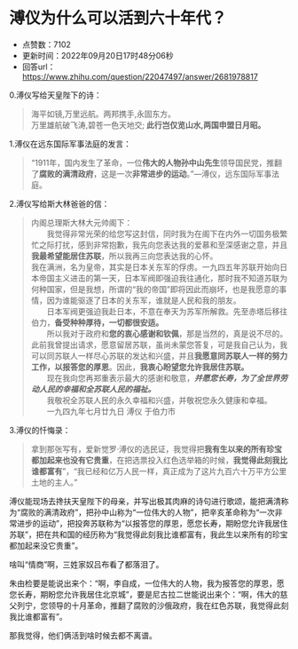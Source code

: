 # 溥仪为什么可以活到六十年代？
- 点赞数：7102
- 更新时间：2022年09月20日17时48分06秒
- 回答url：https://www.zhihu.com/question/22047497/answer/2681978817
<body>
 <p data-pid="C8gEo4rX">0.溥仪写给天皇陛下的诗：</p>
 <blockquote data-pid="9XwR6P_p">
  海平如镜,万里远航。两邦携手,永固东方。
  <br>
  万里雄航破飞涛,碧苍一色天地交;<b> 此行岂仅览山水,两国申盟日月昭。</b>
 </blockquote>
 <p data-pid="A495aJLw">1.溥仪在远东国际军事法庭的发言：</p>
 <blockquote data-pid="MMwvxk63">
  “1911年，国内发生了革命，一位<b>伟大的人物孙中山先生</b>领导国民党，推翻了<b>腐败的满清政府</b>，这是一次<b>非常进步的运动</b>。”—溥仪，远东国际军事法庭。
 </blockquote>
 <p data-pid="8Oxac_Rk">2.溥仪写给斯大林爸爸的信：</p>
 <blockquote data-pid="LRGKIhFf">
  内阁总理斯大林大元帅阁下：
  <br>
  　　我觉得非常光荣的给您写这封信，同时我为在阁下在内外一切国务极繁忙之际打扰，感到非常抱歉，我先向您表达我的爱慕和至深感谢之意，并且<b>我最希望能居住苏联</b>，所以我再三向您表达我的心怀。
  <br>
   我在满洲，名为皇帝，其实是日本关东军的俘虏。一九四五年苏联开始向日本帝国主义进击的第一天，日本军阀即强迫我往通化，那时我不知道苏联为何种国家，但是我想，所谓的“我的帝国”即将因此而崩坏，也是我愿意的事情，因为谁能驱逐了日本的关东军，谁就是人民和我的朋友。
  <br>
  　　日本军阀更强迫我赴日本，不意在奉天为苏军所解救。先至赤塔后移往伯力，<b>备受种种厚待，一切都很安适。</b>
  <br>
  　　所以我对于政府和<b>您的衷心感谢和钦佩</b>，那是当然的，真是说不尽的。此前我曾提出请求，愿意留居苏联，虽尚未蒙您答复，可是我自己认为，我可以同苏联人一样尽心苏联的发达和兴盛，并且<b>我愿意同苏联人一样的努力工作，以报答您的厚恩</b>。因此，<b>我衷心盼望您允许我居住苏联。</b>
  <br>
  　　现在我向您再郑重表示最大的感谢和敬意，<b><i>并愿您长寿，为了全世界劳动人民的幸福和全苏联人民的福祉。</i></b>
  <br>
  　　我敬祝全苏联人民的永久幸福和兴盛，并敬祝您永久健康和幸福。
  <br>
  　　一九四九年七月廿九日 溥仪 于伯力市
 </blockquote>
 <p data-pid="aD-d-8xn">3.溥仪的忏悔录：</p>
 <blockquote data-pid="Hol3mBhZ">
  拿到那张写有，爱新觉罗·溥仪的选民证，我觉得把<b>我有生以来的所有珍宝都加起来也没有它贵重</b>，在把选票投入红色选举箱的时候，<b>我觉得此刻我比谁都富有</b>”，“我已经和亿万人民一样，真正成为了这片九百六十万平方公里土地的主人。”
 </blockquote>
 <p data-pid="Tgea3vcM">溥仪能现场去搀扶天皇陛下的母亲，并写出极其肉麻的诗句进行歌颂，能把满清称为“腐败的满清政府”，把孙中山称为“一位伟大的人物”，把辛亥革命称为“一次非常进步的运动”，把投奔苏联称为“以报答您的厚恩，愿您长寿，期盼您允许我居住苏联”，把在共和国的经历称为“我觉得此刻我比谁都富有，我此生以来所有的珍宝都加起来没它贵重”。</p>
 <p data-pid="gfh6Hz9C">啥叫“情商”啊，三姓家奴吕布看了都落泪了。</p>
 <p data-pid="nNFkbWnu">朱由检要是能说出来个：“啊，李自成，一位伟大的人物，我为报答您的厚恩，愿您长寿，期盼您允许我居住北京城”，要是尼古拉二世能说出来个：“啊，伟大的慈父列宁，您领导的十月革命，推翻了腐败的沙俄政府，我在红色苏联，我觉得此刻我比谁都富有”。</p>
 <p data-pid="KRD9jS60">那我觉得，他们俩活到啥时候去都不离谱。</p>
 <p></p>
</body>